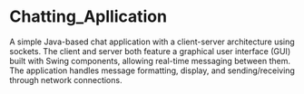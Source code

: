 # Chatting_Apllication
A simple Java-based chat application with a client-server architecture using sockets. The client and server both feature a graphical user interface (GUI) built with Swing components, allowing real-time messaging between them. The application handles message formatting, display, and sending/receiving through network connections.
